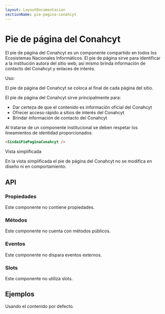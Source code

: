```yaml
---
layout: LayoutDocumentacion
sectionName: pie-pagina-conahcyt
---
```


# Pie de página del Conahcyt

El pie de página del Conahcyt es un componente compartido en todos los Ecosistemas Nacionales Informáticos. El pie de página sirve para identificar a la institución autora del sitio web, así mismo brinda información de contacto del Conahcyt y enlaces de interés.

Uso:

El pie de página del Conahcyt se coloca al final de cada página del sitio.

El pie de página del Conahcyt sirve principalmente para:

- Dar certeza de que el contenido es información oficial del Conahcyt
- Ofrecer acceso rápido a sitios de interés del Conahcyt
- Brindar información de contacto del Conahcyt

Al tratarse de un componente institucional se deben respetar los lineamientos de identidad proporcionados.

```html
<SisdaiPiePaginaConahcyt />
```

Vista simplificada

En la vista simplificada el pie de página del Conahcyt no se modifica en diseño ni en comportamiento.

<section id="api">

## API

### Propiedades

Este componente no contiene propiedades.

### Métodos

Este componente no cuenta con métodos públicos.

### Eventos

Este componente no dispara eventos externos.

### Slots

Este componente no utiliza slots.

</section>
<section id="ejemplos">

## Ejemplos

Usando el contenido por defecto.

<utils-ejemplo-doc ruta="pie-pagina-conahcyt/basico.vue"/>

</section>
